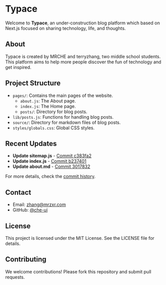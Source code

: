 # Typace

Welcome to **Typace**, an under-construction blog platform which based on Next.js focused on sharing technology, life, and thoughts.

## About

Typace is created by MRCHE and terryzhang, two middle school students. This platform aims to help more people discover the fun of technology and get inspired.

## Project Structure

- `pages/`: Contains the main pages of the website.
  - `about.js`: The About page.
  - `index.js`: The Home page.
  - `posts/`: Directory for blog posts.
- `lib/posts.js`: Functions for handling blog posts.
- `source/`: Directory for markdown files of blog posts.
- `styles/globals.css`: Global CSS styles.

## Recent Updates

- **Update sitemap.js** - [Commit c383fa2](https://github.com/terryzhangxr/typace-i/commit/c383fa242907f390a7df23abaf03c3a044d79e93)
- **Update index.js** - [Commit b237401](https://github.com/terryzhangxr/typace-i/commit/b237401b9be4bb2e52467b434561ed74aa9925cf)
- **Update about.md** - [Commit 3017832](https://github.com/terryzhangxr/typace-i/commit/3017832e4e58a05d2d8b0830c633a794c7e1a442)

For more details, check the [commit history](https://github.com/terryzhangxr/typace-i/commits).

## Contact

- Email: [zhang@mrzxr.com](mailto:zhang@mrzxr.com)
- GitHub: [@che-ui](https://github.com/che-ui)

## License

This project is licensed under the MIT License. See the LICENSE file for details.

## Contributing

We welcome contributions! Please fork this repository and submit pull requests.
